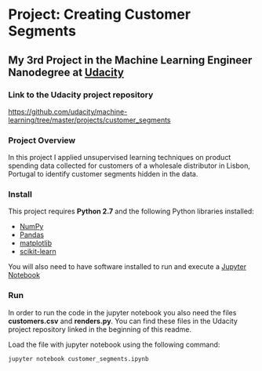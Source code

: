 # Project: Creating Customer Segments
## My 3rd Project in the Machine Learning Engineer Nanodegree at [Udacity](https://www.udacity.com/)

### Link to the Udacity project repository

https://github.com/udacity/machine-learning/tree/master/projects/customer_segments

### Project Overview
In this project I applied unsupervised learning techniques on product spending data collected for customers of a wholesale distributor in Lisbon, Portugal to identify customer segments hidden in the data.

### Install

This project requires **Python 2.7** and the following Python libraries installed:

- [NumPy](http://www.numpy.org/)
- [Pandas](http://pandas.pydata.org)
- [matplotlib](http://matplotlib.org/)
- [scikit-learn](http://scikit-learn.org/stable/)

You will also need to have software installed to run and execute a [Jupyter Notebook](http://jupyter.org/)

### Run

In order to run the code in the jupyter notebook you also need the files **customers.csv** and **renders.py**. You can find these files in the Udacity project repository linked in the beginning of this readme.

Load the file with jupyter notebook using the following command:

```jupyter notebook customer_segments.ipynb```

